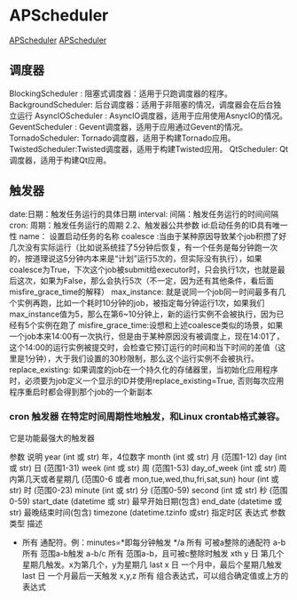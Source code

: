 <!--
 * @Author: matiastang
 * @Date: 2022-08-19 09:50:43
 * @LastEditors: matiastang
 * @LastEditTime: 2022-08-19 14:23:29
 * @FilePath: /matias-python/md/定时任务/APScheduler.md
 * @Description: APScheduler
-->
# APScheduler

[APScheduler](https://www.it610.com/article/1530077944314097664.htm)
[APScheduler](https://zhuanlan.zhihu.com/p/491679794)

## 调度器

BlockingScheduler : 阻塞式调度器：适用于只跑调度器的程序。
BackgroundScheduler: 后台调度器：适用于非阻塞的情况，调度器会在后台独立运行
AsyncIOScheduler : AsyncIO调度器，适用于应用使用AsnycIO的情况。
GeventScheduler : Gevent调度器，适用于应用通过Gevent的情况。
TornadoScheduler: Tornado调度器，适用于构建Tornado应用。
TwistedScheduler:Twisted调度器，适用于构建Twisted应用。
QtScheduler: Qt调度器，适用于构建Qt应用。

## 触发器
date:日期：触发任务运行的具体日期
interval: 间隔：触发任务运行的时间间隔
cron: 周期：触发任务运行的周期
2.2、触发器公共参数
id:启动任务的ID具有唯一性
name： 设置启动任务的名称
coalesce :当由于某种原因导致某个job积攒了好几次没有实际运行（比如说系统挂了5分钟后恢复，有一个任务是每分钟跑一次的，按道理说这5分钟内本来是“计划”运行5次的，但实际没有执行），如果coalesce为True，下次这个job被submit给executor时，只会执行1次，也就是最后这次，如果为False，那么会执行5次（不一定，因为还有其他条件，看后面misfire_grace_time的解释）
max_instance: 就是说同一个job同一时间最多有几个实例再跑，比如一个耗时10分钟的job，被指定每分钟运行1次，如果我们max_instance值为5，那么在第6~10分钟上，新的运行实例不会被执行，因为已经有5个实例在跑了
misfire_grace_time:设想和上述coalesce类似的场景，如果一个job本来14:00有一次执行，但是由于某种原因没有被调度上，现在14:01了，这个14:00的运行实例被提交时，会检查它预订运行的时间和当下时间的差值（这里是1分钟），大于我们设置的30秒限制，那么这个运行实例不会被执行。
replace_existing: 如果调度的job在一个持久化的存储器里，当初始化应用程序时，必须要为job定义一个显示的ID并使用replace_existing=True, 否则每次应用程序重启时都会得到那个job的一个新副本

### cron 触发器 在特定时间周期性地触发，和Linux crontab格式兼容。
它是功能最强大的触发器

参数	说明
year (int 或 str)	年，4位数字
month (int 或 str)	月 (范围1-12)
day (int 或 str)	日 (范围1-31)
week (int 或 str)	周 (范围1-53)
day_of_week (int 或 str)	周内第几天或者星期几 (范围0-6 或者 mon,tue,wed,thu,fri,sat,sun)
hour (int 或 str)	时 (范围0-23)
minute (int 或 str)	分 (范围0-59)
second (int 或 str)	秒 (范围0-59)
start_date (datetime 或 str)	最早开始日期(包含)
end_date (datetime 或 str)	最晚结束时间(包含)
timezone (datetime.tzinfo 或str)	指定时区
表达式	参数类型	描述
*	所有	通配符。例：minutes=*即每分钟触发
*/a	所有	可被a整除的通配符
a-b	所有	范围a-b触发
a-b/c	所有	范围a-b，且可被c整除时触发
xth y	日	第几个星期几触发。x为第几个，y为星期几
last x	日	一个月中，最后个星期几触发
last	日	一个月最后一天触发
x,y,z	所有	组合表达式，可以组合确定值或上方的表达式